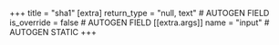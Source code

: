 +++
title = "sha1"
[extra]
return_type = "null, text" # AUTOGEN FIELD
is_override = false # AUTOGEN FIELD
[[extra.args]]
name = "input" # AUTOGEN STATIC
+++